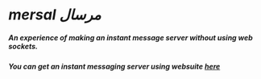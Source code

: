 #                                           *mersal* *مرسال* 
##### An experience of making an instant message server without using web sockets.
##### You can get an instant messaging server using websuite [here](https://github.com/bashery/im)
   
